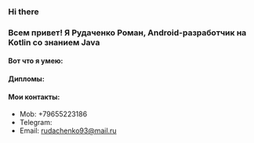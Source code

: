 ### Hi there

### Всем привет! Я Рудаченко Роман, Android-разработчик на Kotlin со знанием Java

#### Вот что я умею:



#### Дипломы:



#### Мои контакты:

- Mob: +79655223186
- Telegram: 
- Email: rudachenko93@mail.ru
